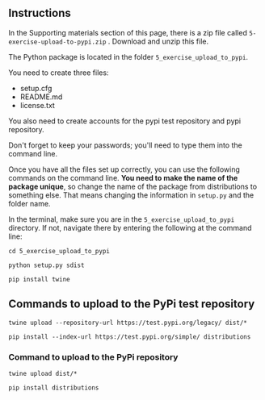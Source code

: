 ## Instructions

In the Supporting materials section of this page, there is a zip file called `5-exercise-upload-to-pypi.zip` . Download and unzip this file.

The Python package is located in the folder `5_exercise_upload_to_pypi`.

You need to create three files:

- setup.cfg
- README.md
- license.txt

You also need to create accounts for the pypi test repository and pypi repository.

Don't forget to keep your passwords; you'll need to type them into the command line.

Once you have all the files set up correctly, you can use the following commands on the command line. **You need to make the name of the package unique**, so change the name of the package from distributions to something else. That means changing the information in `setup.py` and the folder name.

In the terminal, make sure you are in the `5_exercise_upload_to_pypi` directory. If not, navigate there by entering the following at the command line:

```
cd 5_exercise_upload_to_pypi

python setup.py sdist

pip install twine

```

## Commands to upload to the PyPi test repository

```
twine upload --repository-url https://test.pypi.org/legacy/ dist/*

pip install --index-url https://test.pypi.org/simple/ distributions
```

### Command to upload to the PyPi repository

```
twine upload dist/*

pip install distributions
```
